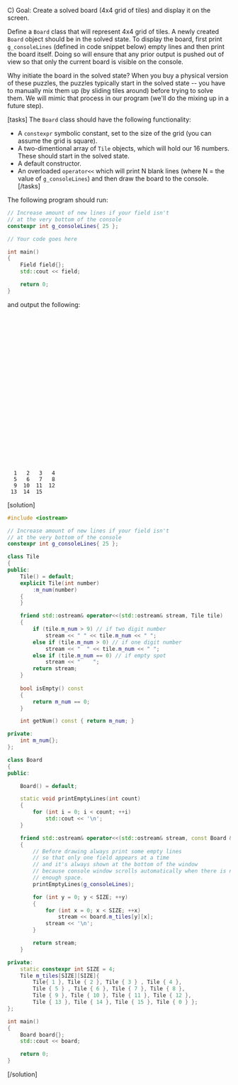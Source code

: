 C) Goal: Create a solved board (4x4 grid of tiles) and display it on the screen.

Define a `Board` class that will represent 4x4 grid of tiles. A newly created `Board` object should be in the solved state.  To display the board, first print `g_consoleLines` (defined in code snippet below) empty lines and then print the board itself.  Doing so will ensure that any prior output is pushed out of view so that only the current board is visible on the console.

Why initiate the board in the solved state?  When you buy a physical version of these puzzles, the puzzles typically start in the solved state -- you have to manually mix them up (by sliding tiles around) before trying to solve them.  We will mimic that process in our program (we'll do the mixing up in a future step).

[tasks]
The `Board` class should have the following functionality:
* A `constexpr` symbolic constant, set to the size of the grid (you can assume the grid is square).
* A two-dimentional array of `Tile` objects, which will hold our 16 numbers.  These should start in the solved state.
* A default constructor.
* An overloaded `operator<<` which will print N blank lines (where N = the value of `g_consoleLines`) and then draw the board to the console.
[/tasks]

The following program should run:
```cpp
// Increase amount of new lines if your field isn't
// at the very bottom of the console
constexpr int g_consoleLines{ 25 };

// Your code goes here

int main()
{
    Field field{};
    std::cout << field;

    return 0;
}
```

and output the following:
```text

























  1   2   3   4
  5   6   7   8
  9  10  11  12
 13  14  15
```

[solution]
```cpp
#include <iostream>

// Increase amount of new lines if your field isn't
// at the very bottom of the console
constexpr int g_consoleLines{ 25 };

class Tile
{
public:
    Tile() = default;
    explicit Tile(int number)
        :m_num(number)
    {
    }

    friend std::ostream& operator<<(std::ostream& stream, Tile tile)
    {
        if (tile.m_num > 9) // if two digit number
            stream << " " << tile.m_num << " ";
        else if (tile.m_num > 0) // if one digit number
            stream << "  " << tile.m_num << " ";
        else if (tile.m_num == 0) // if empty spot
            stream << "    ";
        return stream;
    }
    
    bool isEmpty() const
    {
        return m_num == 0;
    }

    int getNum() const { return m_num; }

private:
    int m_num{};
};

class Board
{
public:

    Board() = default;

    static void printEmptyLines(int count)
    {
        for (int i = 0; i < count; ++i)
            std::cout << '\n';
    }

    friend std::ostream& operator<<(std::ostream& stream, const Board &board)
    {
        // Before drawing always print some empty lines
        // so that only one field appears at a time
        // and it's always shown at the bottom of the window
        // because console window scrolls automatically when there is no
        // enough space. 
        printEmptyLines(g_consoleLines);

        for (int y = 0; y < SIZE; ++y)
        {
            for (int x = 0; x < SIZE; ++x)
                stream << board.m_tiles[y][x];
            stream << '\n';
        }

        return stream;
    }

private:
    static constexpr int SIZE = 4;
    Tile m_tiles[SIZE][SIZE]{
        Tile{ 1 }, Tile { 2 }, Tile { 3 } , Tile { 4 },
        Tile { 5 } , Tile { 6 }, Tile { 7 }, Tile { 8 },
        Tile { 9 }, Tile { 10 }, Tile { 11 }, Tile { 12 },
        Tile { 13 }, Tile { 14 }, Tile { 15 }, Tile { 0 } };
};

int main()
{
    Board board{};
    std::cout << board;

    return 0;
}
```
[/solution]
